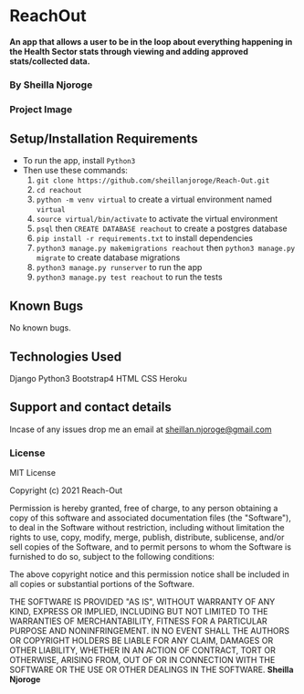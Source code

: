 # ReachOut

#### An app that allows a user to be in the loop about everything happening in the Health Sector stats through viewing  and adding approved stats/collected data.

### By Sheilla Njoroge 

### Project Image
         

## Setup/Installation Requirements

- To run the app, install `Python3`
- Then use these commands:
     1. `git clone https://github.com/sheillanjoroge/Reach-Out.git`
     2. `cd reachout`
     3. `python -m venv virtual` to create a virtual environment named `virtual`
     4. `source virtual/bin/activate` to activate the virtual environment
     5. `psql` then `CREATE DATABASE reachout` to create a postgres database
     6. `pip install -r requirements.txt` to install dependencies
     7. `python3 manage.py makemigrations reachout` then `python3 manage.py migrate` to create database migrations
     8. `python3 manage.py runserver` to run the app
     9. `python3 manage.py test reachout` to run the tests


## Known Bugs

No known bugs.

## Technologies Used

Django
Python3
Bootstrap4
HTML
CSS
Heroku

## Support and contact details

Incase of any issues drop me an email at sheillan.njoroge@gmail.com

### License

MIT License

Copyright (c) 2021 Reach-Out

Permission is hereby granted, free of charge, to any person obtaining a copy of this software and associated documentation files (the "Software"), to deal in the Software without restriction, including without limitation the rights to use, copy, modify, merge, publish, distribute, sublicense, and/or sell copies of the Software, and to permit persons to whom the Software is furnished to do so, subject to the following conditions:

The above copyright notice and this permission notice shall be included in all copies or substantial portions of the Software.

THE SOFTWARE IS PROVIDED "AS IS", WITHOUT WARRANTY OF ANY KIND, EXPRESS OR IMPLIED, INCLUDING BUT NOT LIMITED TO THE WARRANTIES OF MERCHANTABILITY, FITNESS FOR A PARTICULAR PURPOSE AND NONINFRINGEMENT. IN NO EVENT SHALL THE AUTHORS OR COPYRIGHT HOLDERS BE LIABLE FOR ANY CLAIM, DAMAGES OR OTHER LIABILITY, WHETHER IN AN ACTION OF CONTRACT, TORT OR OTHERWISE, ARISING FROM, OUT OF OR IN CONNECTION WITH THE SOFTWARE OR THE USE OR OTHER DEALINGS IN THE SOFTWARE. **Sheilla Njoroge**